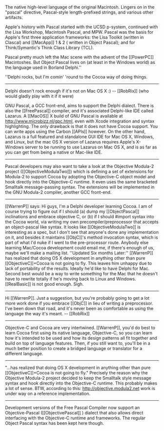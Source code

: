 

The native high-level language of the original Macintosh. Lingers on in the "pascal" directive, Pascal-style length-prefixed strings, and various other artifacts.

Apple's history with Pascal started with the UCSD p-system, continued with the Lisa Workshop, Macintosh Pascal, and MPW. Pascal was the basis for Apple's first three application frameworks: the Lisa Toolkit (written in Clascal) and [[MacApp]] 1 & 2 ( written in Object Pascal); and for Think/Symantic's Think Class Library (TCL).

Pascal pretty much left the Mac scene with the advent of the [[PowerPC]] Macintoshes. But Object Pascal lives on (at least in the Windows world) as the language used in Borland Delphi.''

''Delphi rocks, but I'm comin' 'round to the Cocoa way of doing things.

----

Delphi doesn't rock enough if it's not on Mac OS X :) -- [[RobRix]] (who would gladly play with it if it were)

GNU Pascal, a GCC front-end, aims to support the Delphi dialect. There is also the [[FreePascal]] compiler, and it's associated Delphi-like IDE called Lazarus.  A [[MacOS]] X build of GNU Pascal is available at http://www.microbizz.nl/gpc.html, even with Xcode integration and syntax highlighting. The only drawback is that it does not have Cocoa support. You can write apps using the Carbon [[APIs]] however.  On the other hand, Lazarus is a full featured and standalone GUI IDE for Mac OS X, Windows, and Linux, but the mac OS X version of Lazarus requires Apple's X-Windows server to be running to use Lazarus on Mac OS X, and is as far as you can get from being a native or Mac-like IDE. 

----

Pascal developers may also want to take a look at the Objective Modula-2 project ([[ObjectiveModulaTwo]]) which is defining a set of extensions for Modula-2 to support Cocoa by adopting the Objective-C object model and hook directly into the Objective-C runtime. It even uses the same bracketed Smalltalk message-passing syntax. The extensions will be implemented in the GNU Modula-2 compiler, another GCC front-end.

----

[[WarrenP]] says:  Hi guys, I'm a Delphi developer learning Cocoa.  I am of course trying to figure out if I should (a) dump my [[ObjectPascal]] inclinations and embrace objective C, or (b) if I should #import<delphi> syntax into the Cocoa world, via writing my own precompiler/preprocessor that accepts an object-pascal like syntax.  It looks like [[ObjectiveModulaTwo]] is interesting as a spec, but I don't see that anyone's done any implementation on it, and besides it maintains [[ObjC]]'s method invocation syntax, which is part of what I'd nuke if I went to the pre-processor route. Anybody else learning Mac/Cocoa development could email me, if there's enough of us, maybe we'll make a mailing list.  ''Updated Six months Later:'' [[WarrenP]] has realized that doing OS X development in anything other than pure [[ObjectiveC]]+Cocoa is not going to fly.  This leaves him unhappy due to lack of portability of the results. Ideally he'd like to have Delphi for Mac.  Second best would be a way to write something for the Mac that he doesn't have to rewrite totally if he's moving back to Linux and Windows. [[RealBasic]] is not good enough.  Sigh.

----

Hi [[WarrenP]]. Just a suggestion, but you're probably going to get a lot more work done if you embrace [[ObjC]] in lieu of writing a preprocessor. I've been down that road, and it's never been as comfortable as using the language the way it's meant. -- [[RobRix]]

----

Objective-C and Cocoa are very intertwined.  [[WarrenP]], you'd do best to learn Cocoa first using its native language, Objective-C, so you can learn how it's intended to be used and how its design patterns all fit together and build on top of language features.  Then, if you still want to, you'll be in a much better position to create a bridged language or translator for a different language.

----

"...has realized that doing OS X development in anything other than pure [[ObjectiveC]]+Cocoa is not going to fly." Precisely the reason why the Objective Modula-2 project decided to keep the Smalltalk style message syntax and hook directly into the Objective-C runtime. This probably makes a lot of sense. BTW, according to this: http://objective.modula2.net work is under way on a reference implementation.

----

Development versions of the Free Pascal Compiler now support an Objective-Pascal ([[ObjectivePascal]] ) dialect that also allows direct interfacing with the Objective-C runtime and frameworks. The regular Object Pascal syntax has been kept here though.